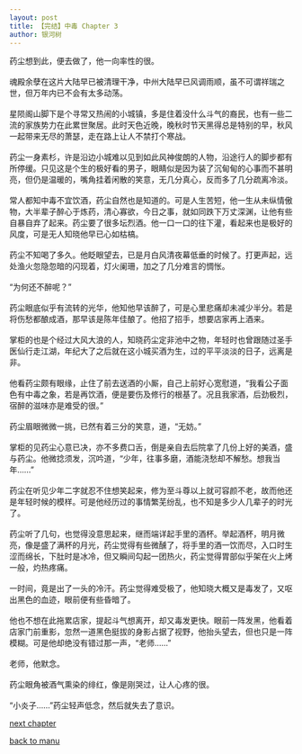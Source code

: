 ```yaml
---
layout: post
title: 【完结】中毒 Chapter 3
author: 银河树
---
```




药尘想到此，便去做了，他一向率性的很。<br><br>魂殿余孽在这片大陆早已被清理干净，中州大陆早已风调雨顺，虽不可谓祥瑞之世，但万年内已不会有太多动荡。<br><br>星陨阁山脚下是个寻常又热闹的小城镇，多是住着没什么斗气的裔民，也有一些二流的家族势力在此累世聚居。此时天色近晚，晚秋时节天黑得总是特别的早，秋风一起带来无尽的萧瑟，走在路上让人不禁打个寒战。<br><br>药尘一身素杉，许是沿边小城难以见到如此风神俊朗的人物，沿途行人的脚步都有所停缓。只见这是个生的极好看的男子，眼睛似是因为装了沉甸甸的心事而不甚明亮，但仍是温暖的，嘴角挂着闲散的笑意，无几分真心，反而多了几分疏离冷淡。<br><br>常人都知中毒不宜饮酒，药尘自然也是知道的。可是人生苦短，他一生从未纵情傲物，大半辈子醉心于炼药，清心寡欲，今日之事，就如同跌下万丈深渊，让他有些自暴自弃了起来。药尘要了很多坛烈酒。他一口一口的往下灌，看起来也是极好的风度，可是无人知晓他早已心如枯槁。<br><br>药尘不知喝了多久。他眨眼望去，已是月白风清夜幕低垂的时候了。打更声起，远处渔火忽隐忽暗的闪现着，灯火阑珊，加之了几分难言的惆怅。<br><br>“为何还不醉呢？”<br><br>药尘眼底似乎有流转的光华，他知他早该醉了，可是心里悲痛却未减少半分。若是将伤愁都酿成酒，那早该是陈年佳酿了。他招了招手，想要店家再上酒来。<br><br>掌柜的也是个经过大风大浪的人，知晓药尘定非池中之物，年轻时也曾跟随过圣手医仙行走江湖，年纪大了之后就在这小城买酒为生，过的平平淡淡的日子，远离是非。<br><br>他看药尘颇有眼缘，止住了前去送酒的小厮，自己上前好心宽慰道，“我看公子面色有中毒之象，若是再饮酒，便是要伤及修行的根基了。况且我家酒，后劲极烈，宿醉的滋味亦是难受的很。”<br><br>药尘眉眼微微一挑，已然有着三分的笑意，道，“无妨。”<br><br>掌柜的见药尘心意已决，亦不多费口舌，倒是亲自去后院拿了几份上好的美酒，盛与药尘。他微捻须发，沉吟道，“少年，往事多磨，酒能浇愁却不解愁。想我当年……”<br><br>药尘在听见少年二字就忍不住想笑起来，修为至斗尊以上就可容颜不老，故而他还是年轻时候的模样。可是他经历过的事情繁芜纷乱，也不知是多少人几辈子的时光了。<br><br>药尘听了几句，也觉得没意思起来，继而端详起手里的酒杯。举起酒杯，明月微亮，像是盛了满杯的月光，药尘觉得有些微醺了，将手里的酒一饮而尽，入口时生涩而绵长，下肚时是冰冷，但又瞬间勾起一团热火，药尘觉得胃部似乎架在火上烤一般，灼热疼痛。<br><br>一时间，竟是出了一头的冷汗。药尘觉得难受极了，他知晓大概又是毒发了，又呕出黑色的血迹，眼前便有些昏暗了。<br><br>他也不想在此拖累店家，提起斗气想离开，却又毒发更快。眼前一阵发黑，他看着店家门前重影，忽然一道黑色挺拔的身影占据了视野，他抬头望去，但也只是一阵模糊。可是他却绝没有错过那一声，“老师……”<br><br>老师，他默念。<br><br>药尘眼角被酒气熏染的绯红，像是刚哭过，让人心疼的很。<br><br>“小炎子……”药尘轻声低念，然后就失去了意识。

[next chapter](https://allforyanchen.github.io/2020/07/17/post-1-chapter-4.html)

[back to manu](https://allforyanchen.github.io/2020/07/17/post-1.html)

